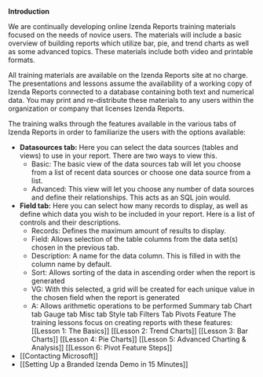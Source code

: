 **Introduction**

We are continually developing online Izenda Reports training materials focused on the needs of novice users. The materials will include a basic overview of building reports which utilize bar, pie, and trend charts as well as some advanced topics. These materials include both video and printable formats.

All training materials are available on the Izenda Reports site at no charge. The presentations and lessons assume the availability of a working copy of Izenda Reports connected to a database containing both text and numerical data. You may print and re-distribute these materials to any users within the organization or company that licenses Izenda Reports. 

The training walks through the features available in the various tabs of Izenda Reports in order to familiarize the users with the options available: 
* **Datasources tab:**
    Here you can select the data sources (tables and views) to use in your report.  There are two ways to view this.
    * Basic: The basic view of the data sources tab will let you choose from a list of recent data sources or choose one data source from a list.
    * Advanced: This view will let you choose any number of data sources and define their relationships. This acts as an SQL join would.
* **Field tab:**
    Here you can select how many records to display, as well as define which data you wish to be included in your report. Here is a list of controls and their descriptions.
    * Records: Defines the maximum amount of results to display.
    * Field: Allows selection of the table columns from the data set(s) chosen in the previous tab.
    * Description: A name for the data column. This is filled in with the column name by default.
    * Sort: Allows sorting of the data in ascending order when the report is generated
    * VG: With this selected, a grid will be created for each unique value in the chosen field when the report is generated
    * A: Allows arithmetic operations to be performed 
Summary tab
Chart tab
Gauge tab
Misc tab
Style tab
Filters Tab
Pivots Feature
The training lessons focus on creating reports with these features: 
[[Lesson 1: The Basics]]
[[Lesson 2: Trend Charts]]
[[Lesson 3: Bar Charts]]
[[Lesson 4: Pie Charts]]
[[Lesson 5: Advanced Charting & Analysis]]
[[Lesson 6: Pivot Feature Steps]]
* [[Contacting Microsoft]]
* [[Setting Up a Branded Izenda Demo in 15 Minutes]]